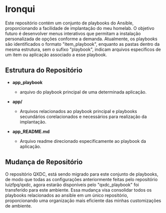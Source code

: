 # Ironqui

Este repositório contém um conjunto de playbooks do Ansible, proporcionando a facilidade de implantação do meu homelab. O objetivo futuro é desenvolver menus interativos que permitam a instalação personalizada de opções conforme a demanda. Atualmente, os playbooks são identificados o formato "item_playbook", enquanto as pastas dentro da mesma estrutura, sem o sufixo "playbook", indicam arquivos específicos de um item ou aplicação associado a esse playbook.

## Estrutura do Repositório

- **app_playbook**
  - arquivo do playbook principal de uma determinada aplicação.

- **app/**
  - Arquivos relacionados ao playbook principal e playbooks secundários corelacionados e necessários para realização da implantação.

- **app_README.md**
  - Arquivo readme direcionado especificamente ao playbook da aplicação.

## Mudança de Repositório

O repositório QXDC, está sendo migrado para este conjunto de playbooks, de modo que todas as configurações anteriormente feitas pelo repositório luizfpq/qxdc, agora estarão disponíveis pelo "qxdc_playbook" foi transferido para este ambiente. Essa mudança visa consolidar todos os playbooks relacionados ao ansible em um único repositório, proporcionando uma organização mais eficiente das minhas customizações de ambiente.

